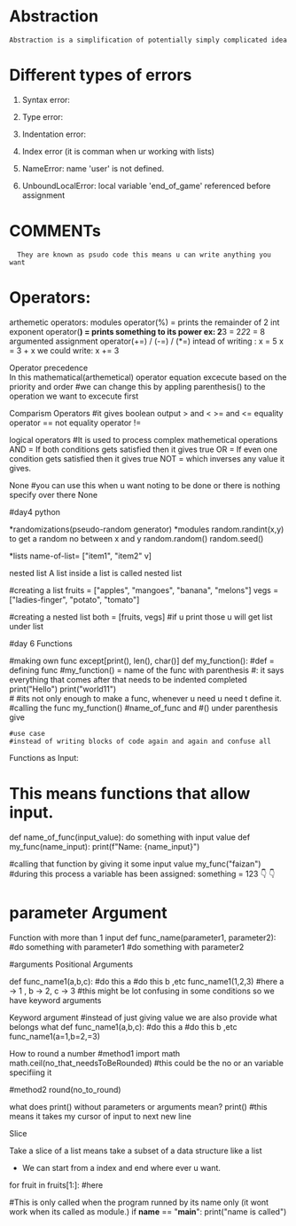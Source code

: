 # Abstraction

    Abstraction is a simplification of potentially simply complicated idea



# Different types of errors

1. Syntax error:
    
2. Type error:
3. Indentation error: 
4. Index error 
         (it is comman when ur working with lists)
5. NameError: name 'user' is not defined.
6. UnboundLocalError: local variable 'end_of_game' referenced before assignment

# COMMENTs
      They are known as psudo code this means u can write anything you want


# Operators:

arthemetic operators:
  modules operator(%) = prints the remainder of 2 int
  exponent operator(**) = prints something to its power 
                            ex: 2**3 = 2*2*2 = 8
  argumented assignment operator(+=) / (-=) / (*=)
            intead of writing : x = 5
                                x = 3 + x
            we could write:     x += 3
            

Operator precedence   
        In this mathematical(arthemetical) operator equation excecute based on the priority and order
    #we can change this by appling parenthesis() to the operation we want to excecute first


Comparism Operators 
        #it gives boolean output 
    > and <
    >= and <=
    equality operator ==
    not equality operator !=

logical operators
        #It is used to process complex mathemetical operations
    AND = If both conditions gets satisfied then it gives true
    OR  = If even one condition gets satisfied then it gives true
    NOT = which inverses any value it gives.
    
None
#you can use this when u want noting to be done or there is nothing specify over there
None

#day4 python 

*randomizations(pseudo-random generator)
*modules
    random.randint(x,y) to get a random no between x and y
    random.random()
    random.seed()	

*lists
name-of-list= ["item1", "item2" v]


nested list 
	A list inside a list is called nested list

#creating a list
fruits = ["apples", "mangoes", "banana", "melons"]
vegs = ["ladies-finger", "potato", "tomato"]

#creating a nested list
both = [fruits, vegs]
#if u print those u will get list under list

#day 6
Functions

#making own func except[print(), len(), char()]
def my_function():      #def = defining func #my_function() = name of the func with parenthesis #: it says everything that comes after that needs to be indented completed
    print("Hello")
    print("world11")   
    #
#its not only enough to make a func, whenever u need u need t define it.
#calling the func
my_function()
#name_of_func and #() under parenthesis give 

    #use case
    #instead of writing blocks of code again and again and confuse all

Functions as Input:
#		This means functions that allow input.
def name_of_func(input_value):
	do something with input value
def my_func(name_input):
	print(f"Name: {name_input}")

#calling that function by giving it some input value
my_func("faizan")
#during this process a variable has been assigned:
something   =   123
	  👇		   👇
#	parameter	 Argument

Function with more than 1 input
def func_name(parameter1, parameter2):
	#do something with parameter1
	#do something with parameter2

#arguments
Positional Arguments

def func_name1(a,b,c):
	#do this a
	#do this b ,etc
func_name1(1,2,3)
#here a -> 1 , b -> 2, c -> 3
#this might be lot confusing in some conditions so we have keyword arguments

Keyword argument
#instead of just giving value we are also provide what belongs what
def func_name1(a,b,c):
	#do this a
	#do this b ,etc
func_name1(a=1,b=2,=3)


How to round a number
#method1
import math
math.ceil(no_that_needsToBeRounded) #this could be the no or an variable specifiing it

#method2
round(no_to_round)



what does print() without parameters or arguments mean?
print() #this means it takes my cursor of input to next new line




Slice

Take a slice of a list means take a subset of a data structure like a list
  * We can start from a index and end where ever u want.

for fruit in fruits[1:]: #here
    
#This is only called when the program runned by its name only (it wont work when its called as module.)
if __name__ == "__main__":
    print("name is called")